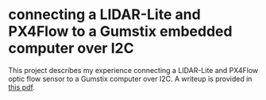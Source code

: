 # connecting a LIDAR-Lite and PX4Flow to a Gumstix embedded computer over I2C

This project describes my experience connecting a LIDAR-Lite and PX4Flow optic flow sensor to a Gumstix computer over I2C. A writeup is provided in [this pdf](i2c_writeup.pdf).
